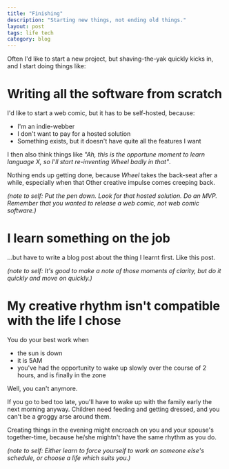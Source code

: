```yaml
---
title: "Finishing"
description: "Starting new things, not ending old things."
layout: post
tags: life tech
category: blog
---
```


Often I'd like to start a new project, but shaving-the-yak quickly kicks in, and I start doing things like:

# Writing all the software from scratch

I'd like to start a web comic, but it has to be self-hosted, because:

- I'm an indie-webber
- I don't want to pay for a hosted solution
- Something exists, but it doesn't have quite all the features I want

I then also think things like _"Ah, this is the opportune moment to learn language X, so I'll start re-inventing Wheel badly in that"_.

Nothing ends up getting done, because _Wheel_ takes the back-seat after a while, especially when that Other creative impulse comes creeping back.

_(note to self: Put the pen down. Look for that hosted solution. Do an MVP. Remember that you wanted to release a web comic, not web comic software.)_

# I learn something on the job

...but have to write a blog post about the thing I learnt first. Like this post.

_(note to self: It's good to make a note of those moments of clarity, but do it quickly and move on quickly.)_

# My creative rhythm isn't compatible with the life I chose

You do your best work when

- the sun is down
- it is 5AM
- you've had the opportunity to wake up slowly over the course of 2 hours, and is finally in the zone

Well, you can't anymore.

If you go to bed too late, you'll have to wake up with the family early the next morning anyway. Children need feeding and getting dressed, and you can't be a groggy arse around them.

Creating things in the evening might encroach on you and your spouse's together-time, because he/she mightn't have the same rhythm as you do.

_(note to self: Either learn to force yourself to work on someone else's schedule, or choose a life which suits you.)_
